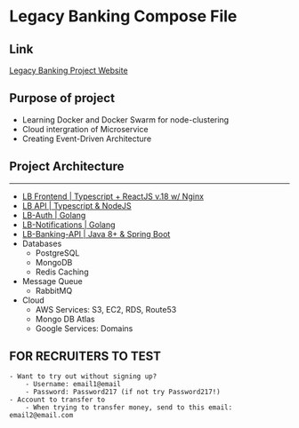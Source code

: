 # Legacy Banking Compose File

## Link
[Legacy Banking Project Website](https://legacybanking.us)

## Purpose of project
   - Learning Docker and Docker Swarm for node-clustering
   - Cloud intergration of Microservice
   - Creating Event-Driven Architecture

## Project Architecture
---
 - [LB Frontend | Typescript + ReactJS v.18 w/ Nginx](https://github.com/Kofi-D-Boateng/LegacyBanking)
 - [LB API | Typescript & NodeJS](https://github.com/Kofi-D-Boateng/legacybanking-api.git)
 - [LB-Auth | Golang](https://github.com/Kofi-D-Boateng/LegacyBankAuthMicroservice)
 - [LB-Notifications | Golang](https://github.com/Kofi-D-Boateng/legacybanking-notifications.git)
 - [LB-Banking-API | Java 8+ & Spring Boot](https://github.com/Kofi-D-Boateng/LegacyBankingBackend)
- Databases
    - PostgreSQL
    - MongoDB 
    - Redis Caching
- Message Queue
    - RabbitMQ
- Cloud
    - AWS Services: S3, EC2, RDS, Route53
    - Mongo DB Atlas
    - Google Services: Domains

## FOR RECRUITERS TO TEST

    - Want to try out without signing up?
        - Username: email1@email
        - Password: Password217 (if not try Password217!)
    - Account to transfer to
        - When trying to transfer money, send to this email: email2@email.com
